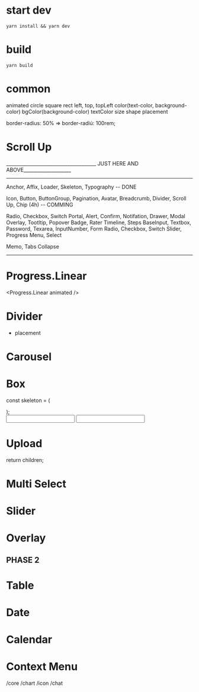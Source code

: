 # start dev
`yarn install && yarn dev`

# build
`yarn build`

# common
animated
circle
square
rect
left, top, topLeft
color(text-color, background-color)
bgColor(background-color)
textColor
size
shape
placement

border-radius: 50% => border-radiú: 100rem;

# Scroll Up

______________________________________ JUST HERE AND ABOVE____________________


--------------
Anchor, Affix, Loader, Skeleton, Typography -- DONE



Icon, Button, ButtonGroup, Pagination, Avatar, Breadcrumb, Divider, Scroll Up, Chip (4h) -- COMMING

Radio, Checkbox, Switch
Portal, Alert, Confirm, Notifation, Drawer, Modal
Overlay, Tootltip, Popover
Badge, Rater
Timeline, Steps
BaseInput, Textbox, Password, Texarea, InputNumber, Form
Radio, Checkbox, Switch
Slider, Progress
Menu, Select

Memo, Tabs
Collapse


--------------
# Progress.Linear
<Progress.Linear animated />
# Divider
- placement
# Carousel
# Box
const skeleton = (
  <div>
    <Skeleton />
    <Skeleton />
    <Skeleton />
    <Skeleton />
  </div>
);

<Box loading skeleton={skeleton} disabled>
  <form>
    <input defaultValue="2" />
    <input defaultValue="2" />
  </form>
</Box>

# Upload

return children;
# Multi Select
# Slider
# Overlay

## PHASE 2
# Table
# Date
# Calendar
# Context Menu

/core
/chart
/icon
/chat
